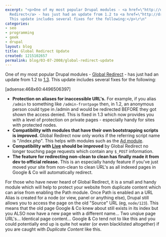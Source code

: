 ```yaml
---
excerpt: "<p>One of my most popular Drupal modules - <a href=\"http://drupal.org/project/globalredirect\">Global
  Redirect</a> - has just had an update from 1.2 to <a href=\"http://drupal.org/node/278199\">1.3</a>.
  This update includes several fixes for the following:</p>\r\n"
categories:
- seo
- programming
- geek
- drupal
layout: blog
title: Global Redirect Update
created: 1215102657
permalink: blog/03-07-2008/global-redirect-update
---
```

<p>One of my most popular Drupal modules - <a href="http://drupal.org/project/globalredirect">Global Redirect</a> - has just had an update from 1.2 to <a href="http://drupal.org/node/278199">1.3</a>. This update includes several fixes for the following:</p>
<!--break-->
<p>[adsense:468x60:4496506397]</p>
<ul>
    <li><strong>Protection on aliases for inaccessible URL's.</strong> For example, if you alias <code>/admin</code> to something like <code>/admin-frontpage</code> then, in 1.2, an anonymous person could type in /admin and would be redirected BEFORE they got shown the access denied. This is fixed in 1.3 which now provides you with a level of protection on private pages - especially handy for sites with protected nodes.</li>
    <li><strong>Compatibility with modules that have their own bootstrapping scripts is improved.</strong> Global Redirect now only works if the referring script name is &quot;/index.php&quot;. This helps with modules such as the <a href="http://drupal.org/project/ad">Ad module</a>.</li>
    <li><strong>Compatibility with </strong><a href="http://drupal.org/project/live"><strong>Live</strong></a><strong> should be improved</strong> by Global Redirect no longer touching page requests which contain any <code>$_POST</code> information.</li>
    <li><strong>The feature for redirecting non-clean to clean has finally made it from dev to official release.</strong> This is an especially handy feature if you've just moved your site from non-clean to clean URL's as all indexed pages in Google &amp; Co will automatically redirect.</li>
</ul>
<p>For those who have never heard of Global Redirect, it is a small and handy module which will help to protect your website from duplicate content which can arise from enabling the Path module. Once Path is enabled an a URL Alias is created for a node (or view, panel or anything else), Drupal still allows you to access the page on the old &quot;Source&quot; URL (eg, <code>node/123</code>). This means that the old page Google &amp; Co knew about still exists in its index but you ALSO now have a new page with a different name... Two unqiue page URL's... Identical page content... Google &amp; Co tend not to like this and you could potentially end up is quite hot water (or even blacklisted altogether) if you are caught with <em>Duplicate Content</em> like this.</p>
